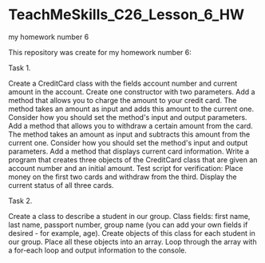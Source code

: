 # TeachMeSkills_C26_Lesson_6_HW
my homework number 6

This repository was create for my homework number 6:

Task 1.

Create a CreditCard class with the fields account number and current amount in the account.
Create one constructor with two parameters.
Add a method that allows you to charge the amount to your credit card. The method takes an amount as input and adds this amount to the current one.
Consider how you should set the method's input and output parameters.
Add a method that allows you to withdraw a certain amount from the card. The method takes an amount as input and subtracts this amount from the current one.
Consider how you should set the method's input and output parameters.
Add a method that displays current card information.
Write a program that creates three objects of the CreditCard class that are given an account number and an initial amount.
Test script for verification:
Place money on the first two cards and withdraw from the third.
Display the current status of all three cards.

Task 2.

Create a class to describe a student in our group.
Class fields: first name, last name, passport number, group name (you can add your own fields if desired - for example, age).
Create objects of this class for each student in our group.
Place all these objects into an array.
Loop through the array with a for-each loop and output information to the console.

